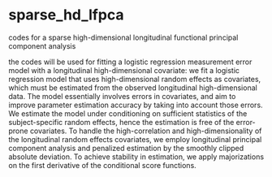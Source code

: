 # sparse_hd_lfpca
codes for a sparse high-dimensional longitudinal functional principal component analysis  

the codes will be used for fitting a logistic regression measurement error model with a longitudinal high-dimensional covariate: 
we fit a logistic regression model that uses high-dimensional random effects as covariates, which must be estimated from the observed longitudinal high-dimensional data. The model essentially involves errors in covariates, and aim to improve parameter estimation accuracy by taking into account those errors. We estimate the model under conditioning on sufficient statistics of the subject-specific random effects, hence the estimation is free of the error-prone covariates. To handle the high-correlation and high-dimensionality of the longitudinal random effects covariates, we employ longitudinal principal component analysis and penalized estimation by the smoothly clipped absolute deviation. To achieve stability in estimation, we apply majorizations on the first derivative of the conditional score functions.
